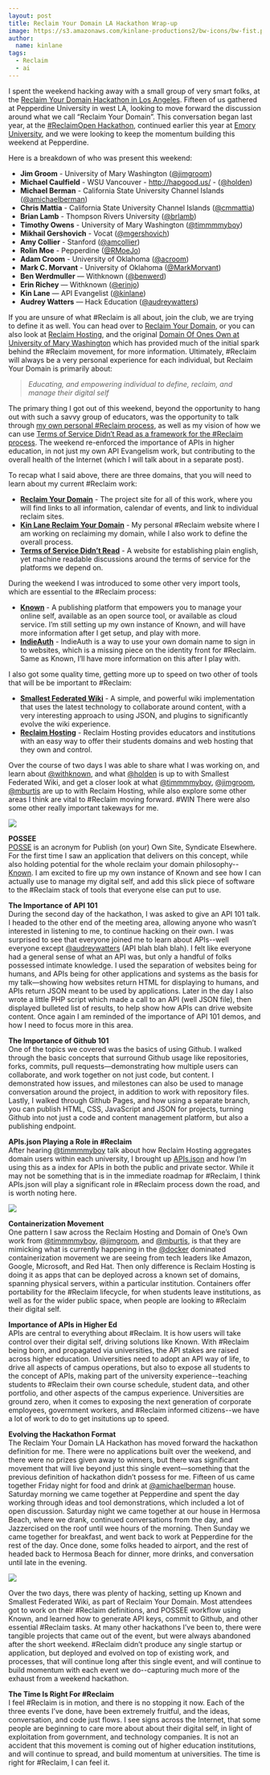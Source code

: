 ```yaml
---
layout: post
title: Reclaim Your Domain LA Hackathon Wrap-up
image: https://s3.amazonaws.com/kinlane-productions2/bw-icons/bw-fist.png
author:
  name: kinlane
tags:
  - Reclaim
  - ai
---
```

I spent the weekend hacking away with a small group of very smart folks, at the [Reclaim Your Domain Hackathon in Los Angeles](http://lahackathon.reclaimyourdomain.org/). Fifteen of us gathered at Pepperdine University in west LA, looking to move forward the discussion around what we call “Reclaim Your Domain”. This conversation began last year, at the [#ReclaimOpen Hackathon](http://bavatuesdays.com/reclaim-open-learning/), continued earlier this year at [Emory University](http://kinlane.com/2014/05/01/exploring-the-domain-universe-at-emory-university/), and we were looking to keep the momentum building this weekend at Pepperdine.

Here is a breakdown of who was present this weekend:

*   **Jim Groom** - University of Mary Washington ([@jimgroom](https://twitter.com/jimgroom))
*   **Michael Caulfield** - WSU Vancouver - http://hapgood.us/ - ([@holden](https://twitter.com/holden))
*   **Michael Berman** - California State University Channel Islands ([@amichaelberman](https://twitter.com/amichaelberman))
*   **Chris Mattia** - California State University Channel Islands ([@cmmattia](https://twitter.com/cmmattia))
*   **Brian Lamb** - Thompson Rivers University ([@brlamb](https://twitter.com/brlamb))
*   **Timothy Owens** - University of Mary Washington ([@timmmmyboy](https://twitter.com/timmmmyboy))
*   **Mikhail Gershovich** - Vocat ([@mgershovich](https://twitter.com/mgershovich))
*   **Amy Collier** - Stanford ([@amcollier](https://twitter.com/amcollier))
*   **Rolin Moe** - Pepperdine ([@RMoeJo](https://twitter.com/RMoeJo))
*   **Adam Croom** - University of Oklahoma ([@acroom](https://twitter.com/acroom))
*   **Mark C. Morvant** - University of Oklahoma ([@MarkMorvant](https://twitter.com/MarkMorvant))
*   **Ben Werdmuller** — Withknown ([@benwerd](https://twitter.com/benwerd))
*   **Erin Richey** — Withknown ([@erinjo](https://twitter.com/erinjo))
*   **Kin Lane** — API Evangelist ([@kinlane](https://twitter.com/kinlane))
*   **Audrey Watters** — Hack Education ([@audreywatters](https://twitter.com/audreywatters))

If you are unsure of what #Reclaim is all about, join the club, we are trying to define it as well. You can head over to [Reclaim Your Domain](http://reclaimyourdomain.org/), or you can also look at [Reclaim Hosting](http://reclaimhosting.com/), and the original [Domain Of Ones Own at University of Mary Washington](http://umw.domains/) which has provided much of the initial spark behind the #Reclaim movement, for more information. Ultimately, #Reclaim will always be a very personal experience for each individual, but Reclaim Your Domain is primarily about: 

> _Educating, and empowering individual to define, reclaim, and manage their digital self_

The primary thing I got out of this weekend, beyond the opportunity to hang out with such a savvy group of educators, was the opportunity to talk through [my own personal #Reclaim process](http://kinlane.reclaimyourdomain.org/), as well as my vision of how we can use [Terms of Service Didn’t Read as a framework for the #Reclaim process](http://kinlane.com/2014/07/16/driving-the-reclaim-process-using-terms-of-service-didnt-read/). The weekend re-enforced the importance of APIs in higher education, in not just my own API Evangelism work, but contributing to the overall health of the Internet (which I will talk about in a separate post).

To recap what I said above, there are three domains, that you will need to learn about my current #Reclaim work:

*   **[Reclaim Your Domain](http://reclaimyourdomain.org)** - The project site for all of this work, where you will find links to all information, calendar of events, and link to individual reclaim sites.
*   **[Kin Lane Reclaim Your Domain](http://kinlane.reclaimyourdomain.org/)** - My personal #Reclaim website where I am working on reclaiming my domain, while I also work to define the overall process.
*   **[Terms of Service Didn’t Read](http://tosdr.org)** - A website for establishing plain english, yet machine readable discussions around the terms of service for the platforms we depend on.

During the weekend I was introduced to some other very import tools, which are essential to the #Reclaim process:

*   **[Known](http://withknown.com/)** - A publishing platform that empowers you to manage your online self, available as an open source tool, or available as cloud service. I’m still setting up my own instance of Known, and will have more information after I get setup, and play with more.
*   **[IndieAuth](https://indieauth.com/)** - IndieAuth is a way to use your own domain name to sign in to websites, which is a missing piece on the identity front for #Reclaim. Same as Known, I’ll have more information on this after I play with.

I also got some quality time, getting more up to speed on two other of tools that will be be important to #Reclaim:

*   **[Smallest Federated Wiki](http://fed.wiki.org/view/welcome-visitors)** - A simple, and powerful wiki implementation that uses the latest technology to collaborate around content, with a very interesting approach to using JSON, and plugins to significantly evolve the wiki experience.
*   **[Reclaim Hosting](http://reclaimhosting.com/)** - Reclaim Hosting provides educators and institutions with an easy way to offer their students domains and web hosting that they own and control.

Over the course of two days I was able to share what I was working on, and learn about [@withknown](https://twitter.com/withknown), and what [@holden](https://twitter.com/holden) is up to with Smallest Federated Wiki, and get a closer look at what [@timmmmyboy](https://twitter.com/timmmmyboy), [@jimgroom](https://twitter.com/jimgroom), [@mburtis](https://twitter.com/) are up to with Reclaim Hosting, while also explore some other areas I think are vital to #Reclaim moving forward. #WIN There were also some other really important takeways for me.

![](https://s3.amazonaws.com/kinlane-productions2/events/reclaim-your-domain-la-hackathon/reclaim-hackathon.png)

**POSSEE**  
[POSSE](http://indiewebcamp.com/POSSE) is an acronym for Publish (on your) Own Site, Syndicate Elsewhere. For the first time I saw an application that delivers on this concept, while also holding potential for the whole reclaim your domain philosophy--[Known](http://withknown.com/). I am excited to fire up my own instance of Known and see how I can actually use to manage my digital self, and add this slick piece of software to the #Reclaim stack of tools that everyone else can put to use.

**The Importance of API 101**  
During the second day of the hackathon, I was asked to give an API 101 talk. I headed to the other end of the meeting area, allowing anyone who wasn’t interested in listening to me, to continue hacking on their own. I was surprised to see that everyone joined me to learn about APIs--well everyone except [@audreywatters](https://twitter.com/audreywatters) (API blah blah blah). I felt like everyone had a general sense of what an API was, but only a handful of folks possessed intimate knowledge. I used the separation of websites being for humans, and APIs being for other applications and systems as the basis for my talk—showing how websites return HTML for displaying to humans, and APIs return JSON meant to be used by applications. Later in the day I also wrote a little PHP script which made a call to an API (well JSON file), then displayed bulleted list of results, to help show how APIs can drive website content. Once again I am reminded of the importance of API 101 demos, and how I need to focus more in this area.

**The Importance of Github 101**  
One of the topics we covered was the basics of using Github. I walked through the basic concepts that surround Github usage like repositories, forks, commits, pull requests—demonstrating how multiple users can collaborate, and work together on not just code, but content. I demonstrated how issues, and milestones can also be used to manage conversation around the project, in addition to work with repository files. Lastly, I walked through Github Pages, and how using a separate branch, you can publish HTML, CSS, JavaScript and JSON for projects, turning Github into not just a code and content management platform, but also a publishing endpoint.

**APIs.json Playing a Role in #Reclaim**  
After hearing [@timmmmyboy](https://twitter.com/timmmmyboy) talk about how Reclaim Hosting aggregates domain users within each university, I brought up [APIs.json](http://apisjson.org) and how I’m using this as a index for APIs in both the public and private sector. While it may not be something that is in the immediate roadmap for #Reclaim, I think APIs.json will play a significant role in #Reclaim process down the road, and is worth noting here.

![](https://s3.amazonaws.com/kinlane-productions2/events/reclaim-your-domain-la-hackathon/kin-lan-reclaim-hackathon-la.png)

**Containerization Movement**  
One pattern I saw across the Reclaim Hosting and Domain of One’s Own work from [@timmmmyboy](https://twitter.com/timmmmyboy), [@jimgroom](https://twitter.com/jimgroom), and [@mburtis](https://twitter.com/), is that they are mimicking what is currently happening in the [@docker](https://twitter.com/docker) dominated containerization movement we are seeing from tech leaders like Amazon, Google, Microsoft, and Red Hat. Then only difference is Reclaim Hosting is doing it as apps that can be deployed across a known set of domains, spanning physical servers, within a particular institution. Containers offer portability for the #Reclaim lifecycle, for when students leave institutions, as well as for the wider public space, when people are looking to #Reclaim their digital self.

**Importance of APIs in Higher Ed**  
APIs are central to everything about #Reclaim. It is how users will take control over their digital self, driving solutions like Known. With #Reclaim being born, and propagated via universities, the API stakes are raised across higher education. Universities need to adopt an API way of life, to drive all aspects of campus operations, but also to expose all students to the concept of APIs, making part of the university experience--teaching students to #Reclaim their own course schedule, student data, and other portfolio, and other aspects of the campus experience. Universities are ground zero, when it comes to exposing the next generation of corporate employees, government workers, and #Reclaim informed citizens--we have a lot of work to do to get insitutions up to speed.

**Evolving the Hackathon Format**  
The Reclaim Your Domain LA Hackathon has moved forward the hackathon definition for me. There were no applications built over the weekend, and there were no prizes given away to winners, but there was significant movement that will live beyond just this single event—something that the previous definition of hackathon didn’t possess for me. Fifteen of us came together Friday night for food and drink at [@amichaelberman](https://twitter.com/amichaelberman) house. Saturday morning we came together at Pepperdine and spent the day working through ideas and tool demonstrations, which included a lot of open discussion. Saturday night we came together at our house in Hermosa Beach, where we drank, continued conversations from the day, and Jazzercised on the roof until wee hours of the morning. Then Sunday we came together for breakfast, and went back to work at Pepperdine for the rest of the day. Once done, some folks headed to airport, and the rest of headed back to Hermosa Beach for dinner, more drinks, and conversation until late in the evening.

![](https://s3.amazonaws.com/kinlane-productions2/events/reclaim-your-domain-la-hackathon/reclaim-hackathon-beers.png)

Over the two days, there was plenty of hacking, setting up Known and Smallest Federated Wiki, as part of Reclaim Your Domain. Most attendees got to work on their #Reclaim definitions, and POSSEE workflow using Known, and learned how to generate API keys, commit to Github, and other essential #Reclaim tasks. At many other hackathons I’ve been to, there were tangible projects that came out of the event, but were always abandoned after the short weekend. #Reclaim didn’t produce any single startup or application, but deployed and evolved on top of existing work, and processes, that will continue long after this single event, and will continue to build momentum with each event we do--capturing much more of the exhaust from a weekend hackathon.

**The Time Is Right For #Reclaim**  
I feel #Reclaim is in motion, and there is no stopping it now. Each of the three events I’ve done, have been extremely fruitful, and the ideas, conversation, and code just flows. I see signs across the Internet, that some people are beginning to care more about about their digital self, in light of exploitation from government, and technology companies. It is not an accident that this movement is coming out of higher education institutions, and will continue to spread, and build momentum at universities. The time is right for #Reclaim, I can feel it.